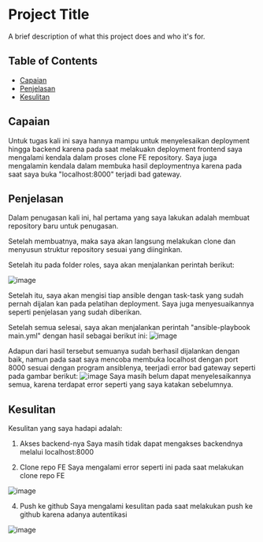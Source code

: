 # Project Title

A brief description of what this project does and who it's for.

## Table of Contents

- [Capaian](#capaian)
- [Penjelasan](#penjelasan)
- [Kesulitan](#kesulitan)


## Capaian
Untuk tugas kali ini saya hannya mampu untuk menyelesaikan deployment hingga backend karena pada saat melakuakn deployment frontend saya mengalami kendala dalam proses clone FE repository. Saya juga mengalamin kendala dalam membuka hasil deploymentnya karena pada saat saya buka "localhost:8000" terjadi bad gateway.

## Penjelasan
Dalam penugasan kali ini, hal pertama yang saya lakukan adalah membuat repository baru untuk penugasan.

Setelah membuatnya, maka saya akan langsung melakukan clone dan menyusun struktur repository sesuai yang diinginkan.

Setelah itu pada folder roles, saya akan menjalankan perintah berikut: 

![image](https://github.com/AdityaS207/ajk-adit-penugasan2/assets/125870864/482c03c2-e6a9-4d5d-bc6b-4baef1dfbb0a)

Setelah itu, saya akan mengisi tiap ansible dengan task-task yang sudah pernah dijalan kan pada pelatihan deployment. Saya juga menyesuaikannya seperti penjelasan yang sudah diberikan.

Setelah semua selesai, saya akan menjalankan perintah "ansible-playbook main.yml" dengan hasil sebagai berikut ini:
![image](https://github.com/AdityaS207/ajk-adit-penugasan2/assets/125870864/106b036a-0c79-4f8f-b7c2-1fa383109935)

Adapun dari hasil tersebut semuanya sudah berhasil dijalankan dengan baik, namun pada saat saya mencoba membuka localhost dengan port 8000 sesuai dengan program ansiblenya, teerjadi error bad gateway seperti pada gambar berikut:
![image](https://github.com/AdityaS207/ajk-adit-penugasan2/assets/125870864/db1abc57-44d7-4842-a859-855c3f026345)
Saya masih belum dapat menyelesaikannya semua, karena terdapat error seperti yang saya katakan sebelumnya.

## Kesulitan
Kesulitan yang saya hadapi adalah:
1. Akses backend-nya
Saya masih tidak dapat mengakses backendnya melalui localhost:8000

2. Clone repo FE
Saya mengalami error seperti ini pada saat melakukan clone repo FE

![image](https://github.com/AdityaS207/ajk-adit-penugasan2/assets/125870864/fb7a390a-4bb0-4386-86ed-62553a2f7838)


4. Push ke github
Saya mengalami kesulitan pada saat melakukan push ke github karena adanya autentikasi

![image](https://github.com/AdityaS207/ajk-adit-penugasan2/assets/125870864/f1e0b0fb-aa76-46d4-8c92-d22edcb96b24)

